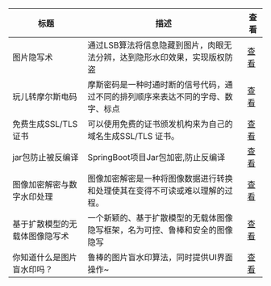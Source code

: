 |标题|描述|查看|
|-|-|-|
| 图片隐写术           | 通过LSB算法将信息隐藏到图片，肉眼无法分辨，达到隐形水印效果，实现版权防盗   | [查看](https://www.aspiringcode.com/content?id=21)             |
| 玩儿转摩尔斯电码        | 摩斯密码是一种时通时断的信号代码，通过不同的排列顺序来表达不同的字母、数字、标点 | [查看](https://www.aspiringcode.com/content?id=79)             |
| 免费生成SSL/TLS 证书  | 可以使用免费的证书颁发机构来为自己的域名生成SSL/TLS 证书。        | [查看](https://www.aspiringcode.com/content?id=16998672931570) |
| jar包防止被反编译      | SpringBoot项目Jar包加密,防止反编译                 | [查看](https://www.aspiringcode.com/content?id=17013388050188) |
| 图像加密解密与数字水印处理   | 图像加密解密是一种将图像数据进行转换和处理使其在变得不可读或难以理解的过程。   | [查看](https://www.aspiringcode.com/content?id=17086818844304) |
| 基于扩散模型的无载体图像隐写术 | 一个新颖的、基于扩散模型的无载体图像隐写框架，名为可控、鲁棒和安全的图像隐写   | [查看](https://www.aspiringcode.com/content?id=17119375250950) |
| 你知道什么是图片盲水印吗？   | 鲁棒的图片盲水印算法，同时提供UI界面操作~                   | [查看](https://www.aspiringcode.com/content?id=17187999355078) |
